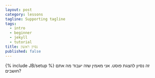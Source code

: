 ```yaml
---
layout: post
category: lessons
tagline: Supporting tagline
tags: 
  - intro
  - beginner
  - jekyll
  - tutorial
title: נסיון ראשון
published: false
---
```


{% include JB/setup %}
זה נסיון להצגת פוסט. אני מאמין שזה יעבוד מה אתם חושבים?

